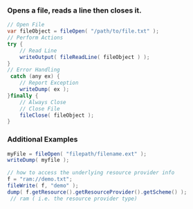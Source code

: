 ### Opens a file, reads a line then closes it.




```java
// Open File
var fileObject = fileOpen( "/path/to/file.txt" );
// Perform Actions
try {
	// Read Line
	writeOutput( fileReadLine( fileObject ) );
}
// Error Handling
 catch (any ex) {
	// Report Exception
	writeDump( ex );
}finally {
	// Always Close
	// Close File
	fileClose( fileObject );
}

```


### Additional Examples


```java
myFile = fileOpen( "filepath/filename.ext" );
writeDump( myfile );

```



```java
// how to access the underlying resource provider info
f = "ram://demo.txt";
fileWrite( f, "demo" );
dump( f.getResource().getResourceProvider().getScheme() );
 // ram ( i.e. the resource provider type)

```


